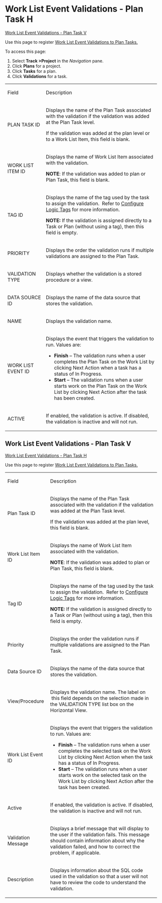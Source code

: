 # Work List Event Validations - Plan Task H

[Work List Event Validations - Plan Task
V](#Work_List_Event_Validations_-_Plan_Task_V)

<div class="use">

Use this page to register [Work List Event Validations to Plan
Tasks.](../Use_Cases/Register_WorkList_Event_Validations_Plan_Task.htm)

</div>

To access this page:

1.  Select <span style="font-weight: bold;">Track \></span>**Project**
    in the *Navigation* pane.
2.  Click **Plans** for a project.
3.  Click **Tasks** for a plan.
4.  Click **Validations** for a task.

<table>
<tbody>
<tr class="odd">
<td><p>Field</p></td>
<td><p>Description</p></td>
</tr>
<tr class="even">
<td><p>PLAN TASK ID</p></td>
<td><p>Displays the name of the Plan Task associated with the validation if the validation was added at the Plan Task level.</p>
<p>If the validation was added at the plan level or to a Work List Item, this field is blank.</p></td>
</tr>
<tr class="odd">
<td><p>WORK LIST ITEM ID</p></td>
<td><p>Displays the name of Work List Item associated with the validation.</p>
<p><strong>NOTE</strong>: If the validation was added to plan or Plan Task, this field is blank.</p></td>
</tr>
<tr class="even">
<td><p>TAG ID</p></td>
<td><p>Displays the name of the tag used by the task to assign the validation.  Refer to <a href="../Use_Cases/Configure_Logic_Tags.htm">Configure Logic Tags</a> for more information.</p>
<p><strong>NOTE:</strong> If the validation is assigned directly to a Task or Plan (without using a tag), then this field is empty.</p></td>
</tr>
<tr class="odd">
<td><p>PRIORITY</p></td>
<td><p>Displays the order the validation runs if multiple validations are assigned to the Plan Task.</p></td>
</tr>
<tr class="even">
<td><p>VALIDATION TYPE</p></td>
<td><p>Displays whether the validation is a stored procedure or a view.</p></td>
</tr>
<tr class="odd">
<td><p>DATA SOURCE ID</p></td>
<td><p>Displays the name of the data source that stores the validation.</p></td>
</tr>
<tr class="even">
<td><p>NAME</p></td>
<td><p>Displays the validation name.</p></td>
</tr>
<tr class="odd">
<td><p>WORK LIST EVENT ID</p></td>
<td><p>Displays the event that triggers the validation to run. Values are:</p>
<ul>
<li><strong>Finish</strong> – The validation runs when a user completes the Plan Task on the Work List by clicking Next Action when a task has a status of In Progress.</li>
<li><strong>Start</strong> – The validation runs when a user starts work on the Plan Task on the Work List by clicking Next Action after the task has been created.</li>
</ul></td>
</tr>
<tr class="even">
<td><p>ACTIVE</p></td>
<td><p>If enabled, the validation is active. If disabled, the validation is inactive and will not run.</p></td>
</tr>
</tbody>
</table>

## <span id="Work_List_Event_Validations_-_Plan_Task_V"></span>Work List Event Validations - Plan Task V

[Work List Event Validations - Plan Task H](#)

<div class="use">

Use this page to register [Work List Event Validations to Plan
Tasks.](../Use_Cases/Register_WorkList_Event_Validations_Plan_Task.htm)

</div>

<table>
<tbody>
<tr class="odd">
<td><p>Field</p></td>
<td><p>Description</p></td>
</tr>
<tr class="even">
<td><p>Plan Task ID</p></td>
<td><p>Displays the name of the Plan Task associated with the validation if the validation was added at the Plan Task level.</p>
<p>If the validation was added at the plan level, this field is blank.</p></td>
</tr>
<tr class="odd">
<td><p>Work List Item ID</p></td>
<td><p>Displays the name of Work List Item associated with the validation.</p>
<p><strong>NOTE</strong>: If the validation was added to plan or Plan Task, this field is blank.</p></td>
</tr>
<tr class="even">
<td><p>Tag ID</p></td>
<td><p>Displays the name of the tag used by the task to assign the validation.  Refer to <a href="../Use_Cases/Configure_Logic_Tags.htm">Configure Logic Tags</a> for more information.</p>
<p><strong>NOTE:</strong> If the validation is assigned directly to a Task or Plan (without using a tag), then this field is empty.</p></td>
</tr>
<tr class="odd">
<td><p>Priority</p></td>
<td><p>Displays the order the validation runs if multiple validations are assigned to the Plan Task.</p></td>
</tr>
<tr class="even">
<td><p>Data Source ID</p></td>
<td><p>Displays the name of the data source that stores the validation.</p></td>
</tr>
<tr class="odd">
<td><p>View/Procedure</p></td>
<td><p>Displays the validation name. The label on  this field depends on the selection made in the VALIDATION TYPE list box on the Horizontal View.</p></td>
</tr>
<tr class="even">
<td><p>Work List Event ID</p></td>
<td><p>Displays the event that triggers the validation to run. Values are:</p>
<ul>
<li><strong>Finish</strong> – The validation runs when a user completes the selected task on the Work List by clicking Next Action when the task has a status of In Progress.</li>
<li><strong>Start</strong> – The validation runs when a user starts work on the selected task on the Work List by clicking Next Action after the task has been created.</li>
</ul></td>
</tr>
<tr class="odd">
<td><p>Active</p></td>
<td><p>If enabled, the validation is active. If disabled, the validation is inactive and will not run.</p></td>
</tr>
<tr class="even">
<td><p>Validation Message</p></td>
<td><p>Displays a brief message that will display to the user if the validation fails. This message should contain information about why the validation failed, and how to correct the problem, if applicable.</p></td>
</tr>
<tr class="odd">
<td><p>Description</p></td>
<td><p>Displays information about the SQL code used in the validation so that a user will not have to review the code to understand the validation.</p></td>
</tr>
</tbody>
</table>
